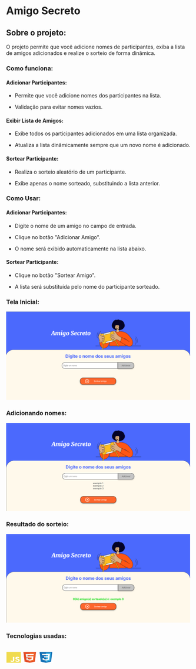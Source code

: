 # Amigo Secreto
## Sobre o projeto:
O projeto permite que você adicione nomes de participantes, exiba a lista de amigos adicionados e realize o sorteio de forma dinâmica.

### Como funciona:
#### Adicionar Participantes:

- Permite que você adicione nomes dos participantes na lista.

- Validação para evitar nomes vazios.

#### Exibir Lista de Amigos:

- Exibe todos os participantes adicionados em uma lista organizada.

- Atualiza a lista dinâmicamente sempre que um novo nome é adicionado.

#### Sortear Participante:

- Realiza o sorteio aleatório de um participante.

- Exibe apenas o nome sorteado, substituindo a lista anterior.

### Como Usar:

#### Adicionar Participantes:

- Digite o nome de um amigo no campo de entrada.

- Clique no botão "Adicionar Amigo".

- O nome será exibido automaticamente na lista abaixo.

#### Sortear Participante:

- Clique no botão "Sortear Amigo".

- A lista será substituída pelo nome do participante sorteado.

### Tela Inicial:
<div>
  <img src="https://github.com/Yumi-giuliA/AmigoSecreto/blob/main/exemplo.png?raw=true" width="500px"/>
</div> 

### Adicionando nomes:
<div>
  <img src="https://github.com/Yumi-giuliA/AmigoSecreto/blob/main/exemplo%202.png?raw=true" width="500px"/>
</div> 

### Resultado do sorteio:
<div>
  <img src="https://github.com/Yumi-giuliA/AmigoSecreto/blob/main/exemplo%203%20.png?raw=true" width="500px"/>
</div> 

### Tecnologias usadas:
<div style="display: inline_block"><br>
  <img align="center" alt="JS" height="30" width="40" src="https://raw.githubusercontent.com/devicons/devicon/master/icons/javascript/javascript-plain.svg">
  <img align="center" alt="HTML" height="30" width="40" src="https://raw.githubusercontent.com/devicons/devicon/master/icons/html5/html5-original.svg">
  <img align="center" alt="CSS" height="30" width="40" src="https://raw.githubusercontent.com/devicons/devicon/master/icons/css3/css3-original.svg">
</div>





